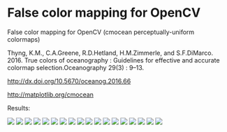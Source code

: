 # False color mapping for OpenCV
False color mapping for OpenCV (cmocean perceptually-uniform colormaps)

Thyng, K.M., C.A.Greene, R.D.Hetland, H.M.Zimmerle, and S.F.DiMarco. 2016. True colors of oceanography : Guidelines for effective and accurate colormap selection.Oceanography 29(3) : 9–13.

http://dx.doi.org/10.5670/oceanog.2016.66

http://matplotlib.org/cmocean

Results:

![](Result/ColorMapThermal.jpg)
![](Result/ColorMapHaline.jpg)
![](Result/ColorMapSolar.jpg)
![](Result/ColorMapIce.jpg)
![](Result/ColorMapGray.jpg)
![](Result/ColorMapOxy=.jpg)
![](Result/ColorMapDeep.jpg)
![](Result/ColorMapDense.jpg)
![](Result/ColorMapAlgae.jpg)
![](Result/ColorMapMatter.jpg)
![](Result/ColorMapTurbid.jpg)
![](Result/ColorMapSpeed.jpg)
![](Result/ColorMapAmp.jpg)
![](Result/ColorMapTempo.jpg)
![](Result/ColorMapBalance.jpg)
![](Result/ColorMapDelta.jpg)
![](Result/ColorMapCurl.jpg)
![](Result/ColorMapPhase.jpg)

